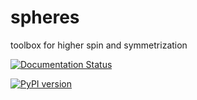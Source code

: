 # spheres
toolbox for higher spin and symmetrization

[![Documentation Status](https://readthedocs.org/projects/spheres/badge/?version=latest)](https://spheres.readthedocs.io/en/latest/?badge=latest)

[![PyPI version](https://badge.fury.io/py/spheres.svg)](https://badge.fury.io/py/spheres)